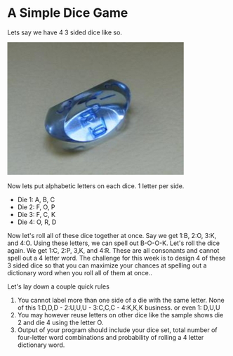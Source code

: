 # A Simple Dice Game
Lets say we have 4 3 sided dice like so.

![Image of illusive 3-sided die](/11-TheDiceGame/d3.JPG)

Now lets put alphabetic letters on each dice. 1 letter per side.

 - Die 1: A, B, C
 - Die 2: F, O, P
 - Die 3: F, C, K
 - Die 4: O, R, D

Now let's roll all of these dice together at once. Say we get 1:B, 2:O, 3:K, and 4:O. Using these letters, we can spell out B-O-O-K. Let's roll the dice again. We get 1:C, 2:P, 3,K, and 4:R. These are all consonants and cannot spell out a 4 letter word. The challenge for this week is to design 4 of these 3 sided dice so that you can maximize your chances at spelling out a dictionary word when you roll all of them at once..

Let's lay down a couple quick rules

1. You cannot label more than one side of a die with the same letter. None of this 1:D,D,D - 2:U,U,U - 3:C,C,C - 4:K,K,K business. or even 1: D,U,U
2. You may however reuse letters on other dice like the sample shows die 2 and die 4 using the letter O.
3. Output of your program should include your dice set, total number of four-letter word combinations and probability of rolling a 4 letter dictionary word.
